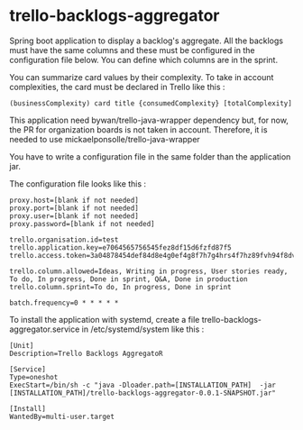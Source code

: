 # trello-backlogs-aggregator

Spring boot application to display a backlog's aggregate.
All the backlogs must have the same columns and these must be configured in the configuration file below. 
You can define which columns are in the sprint. 

You can summarize card values by their complexity. 
To take in account complexities, the card must be declared in Trello like this : 
```
(businessComplexity) card title {consumedComplexity} [totalComplexity]
```

This application need bywan/trello-java-wrapper dependency but, for now, the PR for organization boards is not taken in account.
Therefore, it is needed to use mickaelponsolle/trello-java-wrapper

You have to write a configuration file in the same folder than the application jar. 

The configuration file looks like this : 

```
proxy.host=[blank if not needed]
proxy.port=[blank if not needed]
proxy.user=[blank if not needed]
proxy.password=[blank if not needed]

trello.organisation.id=test
trello.application.key=e7064565756545fez8df15d6fzfd87f5
trello.access.token=3a04878454def84d8e4g0ef4g8f7h7g4hrs4f7hz89fvh94f8dvh4z87grj1g5sj

trello.column.allowed=Ideas, Writing in progress, User stories ready, To do, In progress, Done in sprint, Q&A, Done in production
trello.column.sprint=To do, In progress, Done in sprint

batch.frequency=0 * * * * *
```

To install the application with systemd, create a file trello-backlogs-aggregator.service in /etc/systemd/system like this :

```
[Unit]
Description=Trello Backlogs AggregatoR

[Service]
Type=oneshot
ExecStart=/bin/sh -c "java -Dloader.path=[INSTALLATION_PATH]  -jar [INSTALLATION_PATH]/trello-backlogs-aggregator-0.0.1-SNAPSHOT.jar"

[Install]
WantedBy=multi-user.target

```
